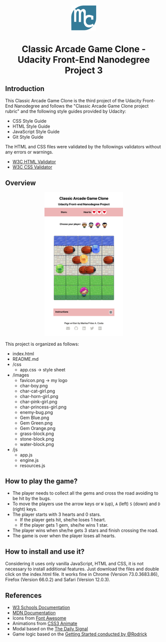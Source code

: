 <p align="center"><img src="./images/mylogo.svg" alt="logo" title="logo" width="80"></p>
<h1 align="center">Classic Arcade Game Clone - Udacity Front-End Nanodegree Project 3</h1>

## Introduction

This Classic Arcade Game Clone is the third project of the Udacity Front-End Nanodegree and follows the "Classic Arcade Game Clone project rubric" and the following style guides provided by Udacity:
- CSS Style Guide
- HTML Style Guide
- JavaScript Style Guide
- Git Style Guide

The HTML and CSS files were validated by the followings validators  without any errors or warnings.
- [W3C HTML Validator](https://jigsaw.w3.org/css-validator/)
- [W3C CSS Validator](https://validator.w3.org/)

## Overview

<p align="center"><img src="./images/screenshot.png" alt="screenshot of the page" title="screenshot of the page" width="50%"></p>

This project is organized as follows:
 - index.html 
 - README.md 
 - /css
   - app.css -> style sheet 
 - /images
   - favicon.png -> my logo
   - char-boy.png
   - char-cat-girl.png 
   - char-horn-girl.png 
   - char-pink-girl.png 
   - char-princess-girl.png 
   - enemy-bug.png 
   - Gem Blue.png
   - Gem Green.png
   - Gem Orange.png
   - grass-block.png
   - stone-block.png
   - water-block.png
 - /js
   - app.js  
   - engine.js
   - resources.js

## How to play the game?

- The player needs to collect all the gems and cross the road avoiding to be hit by the bugs.
- To move the players use the arrow keys or `W` (up), `A` (left) `S` (down) and `D` (right) keys.
- The player starts with 3 hearts and 0 stars.
  - If the player gets hit, she/he loses 1 heart.
  - If the player gets 1 gem, she/he wins 1 star.
- The player wins when she/he gets 3 stars and finish crossing the road.
- The game is over when the player loses all hearts. 
  
## How to install and use it?

Considering it uses only vanilla JavaScript, HTML and CSS, it is not necessary to install additional features. 
Just download the files and double click on the index.html file.
It works fine in Chrome (Version 73.0.3683.86), Firefox (Version 66.0.2) and Safari (Version 12.0.3).

## References

- [W3 Schools Documentation](https://www.w3schools.com/)
- [MDN Documentation](https://developer.mozilla.org)
- Icons from [Font Awesome](https://fontawesome.com)
- Animations from [CSS3 Animate](http://cssanimate.com/)
- Modal based on the [The Daily Signal](https://lowrey.me/modals-in-pure-es6-javascript/)
- Game logic based on the [Getting Started conducted by @Rodrick](https://zoom.us/recording/play/aulotDlzKFegQFIJTaTzKgWvNkVsYtlwO454vL1UPE1Cm6lOUBQCtfVurPOIAGAS?startTime=1529542978000)
